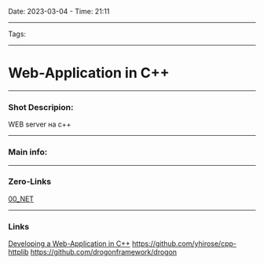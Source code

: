 Date: 2023-03-04 - Time: 21:11
___
Tags:
___
# Web-Application in C++
___ 
### Shot Descripion:
WEB server на с++
___
### Main info:

___
### Zero-Links
[00_NET](../__Z_CORE/00_NET.md)
___
### Links
[Developing a Web-Application in C++](https://www.youtube.com/watch?v=ogtjetYs7oc)
https://github.com/yhirose/cpp-httplib
https://github.com/drogonframework/drogon